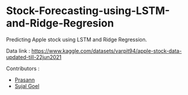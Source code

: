 # Stock-Forecasting-using-LSTM-and-Ridge-Regresion
Predicting Apple stock using LSTM and Ridge Regression.

Data link : https://www.kaggle.com/datasets/varpit94/apple-stock-data-updated-till-22jun2021 

Contributors :
- [Prasann](https://github.com/Prasann2004)
- [Sujal  Goel](https://github.com/Sujal471)
